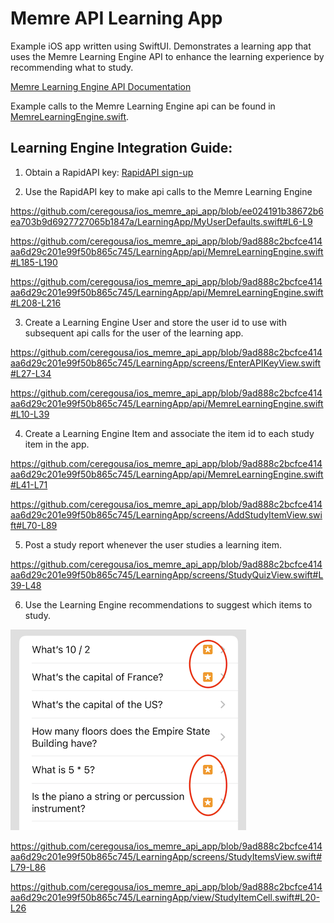 # Memre API Learning App

Example iOS app written using SwiftUI. Demonstrates a learning app that uses the Memre Learning Engine API to enhance the learning experience by recommending what to study.

[Memre Learning Engine API Documentation](https://rapidapi.com/memre-memre-default/api/learning-engine/)

Example calls to the Memre Learning Engine api can be found in [MemreLearningEngine.swift](LearningApp/api/MemreLearningEngine.swift).

## Learning Engine Integration Guide:

1. Obtain a RapidAPI key: [RapidAPI sign-up](https://rapidapi.com/auth/sign-up?referral=/memre-memre-default/api/learning-engine/pricing)

2. Use the RapidAPI key to make api calls to the Memre Learning Engine

https://github.com/ceregousa/ios_memre_api_app/blob/ee024191b38672b6ea703b9d6927727065b1847a/LearningApp/MyUserDefaults.swift#L6-L9

https://github.com/ceregousa/ios_memre_api_app/blob/9ad888c2bcfce414aa6d29c201e99f50b865c745/LearningApp/api/MemreLearningEngine.swift#L185-L190

https://github.com/ceregousa/ios_memre_api_app/blob/9ad888c2bcfce414aa6d29c201e99f50b865c745/LearningApp/api/MemreLearningEngine.swift#L208-L216

3. Create a Learning Engine User and store the user id to use with subsequent api calls for the user of the learning app.

https://github.com/ceregousa/ios_memre_api_app/blob/9ad888c2bcfce414aa6d29c201e99f50b865c745/LearningApp/screens/EnterAPIKeyView.swift#L27-L34

https://github.com/ceregousa/ios_memre_api_app/blob/9ad888c2bcfce414aa6d29c201e99f50b865c745/LearningApp/api/MemreLearningEngine.swift#L10-L39

4. Create a Learning Engine Item and associate the item id to each study item in the app.

https://github.com/ceregousa/ios_memre_api_app/blob/9ad888c2bcfce414aa6d29c201e99f50b865c745/LearningApp/api/MemreLearningEngine.swift#L41-L71

https://github.com/ceregousa/ios_memre_api_app/blob/9ad888c2bcfce414aa6d29c201e99f50b865c745/LearningApp/screens/AddStudyItemView.swift#L70-L89

5. Post a study report whenever the user studies a learning item.

https://github.com/ceregousa/ios_memre_api_app/blob/9ad888c2bcfce414aa6d29c201e99f50b865c745/LearningApp/screens/StudyQuizView.swift#L39-L48

6. Use the Learning Engine recommendations to suggest which items to study.

![Recommended Study Items](images/RecommendedStudyItems.png)

https://github.com/ceregousa/ios_memre_api_app/blob/9ad888c2bcfce414aa6d29c201e99f50b865c745/LearningApp/screens/StudyItemsView.swift#L79-L86

https://github.com/ceregousa/ios_memre_api_app/blob/9ad888c2bcfce414aa6d29c201e99f50b865c745/LearningApp/view/StudyItemCell.swift#L20-L26
